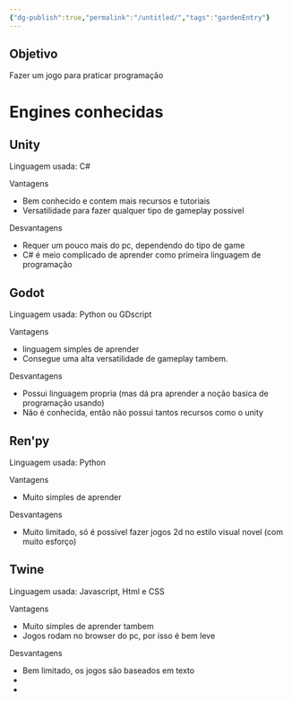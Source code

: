 ```yaml
---
{"dg-publish":true,"permalink":"/untitled/","tags":"gardenEntry"}
---
```


## Objetivo
Fazer um jogo para praticar programação 

# Engines conhecidas

## Unity

Linguagem usada: C#

Vantagens

- Bem conhecido e contem mais recursos e tutoriais
- Versatilidade para fazer qualquer tipo de gameplay possivel

Desvantagens
- Requer um pouco mais do pc, dependendo do tipo de game
- C# é meio complicado de aprender como primeira linguagem de programação

## Godot

Linguagem usada: Python ou GDscript

Vantagens
- linguagem simples de aprender
- Consegue uma alta versatilidade de gameplay tambem.


Desvantagens

- Possui linguagem propria (mas dá pra aprender a noção basica de programação usando)
- Não é conhecida, então não possui tantos recursos como o unity 

## Ren'py

Linguagem usada: Python

Vantagens
- Muito simples de aprender

Desvantagens 
- Muito limitado, só é possivel fazer jogos 2d no estilo visual novel (com muito esforço)


## Twine 

Linguagem usada: Javascript, Html e CSS

Vantagens
- Muito simples de aprender tambem
- Jogos rodam no browser do pc, por isso é bem leve

Desvantagens
- Bem limitado, os jogos são baseados em texto
- 
- 